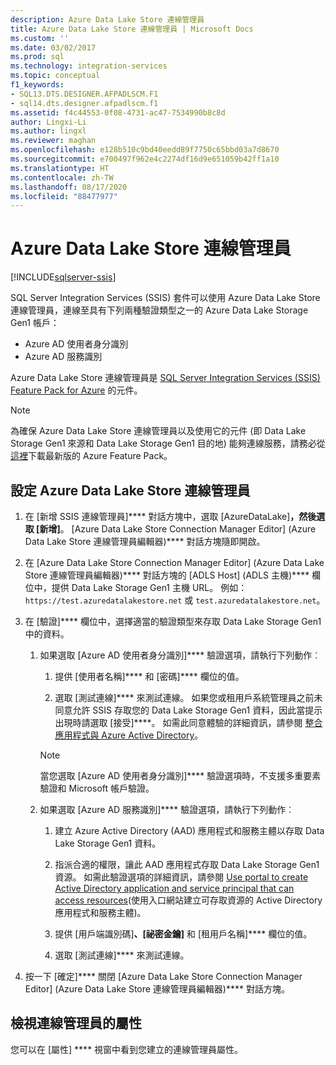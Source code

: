 ```yaml
---
description: Azure Data Lake Store 連線管理員
title: Azure Data Lake Store 連線管理員 | Microsoft Docs
ms.custom: ''
ms.date: 03/02/2017
ms.prod: sql
ms.technology: integration-services
ms.topic: conceptual
f1_keywords:
- SQL13.DTS.DESIGNER.AFPADLSCM.F1
- sql14.dts.designer.afpadlscm.f1
ms.assetid: f4c44553-0f08-4731-ac47-7534990b8c8d
author: Lingxi-Li
ms.author: lingxl
ms.reviewer: maghan
ms.openlocfilehash: e128b510c9bd40eedd89f7750c65bbd03a7d8670
ms.sourcegitcommit: e700497f962e4c2274df16d9e651059b42ff1a10
ms.translationtype: HT
ms.contentlocale: zh-TW
ms.lasthandoff: 08/17/2020
ms.locfileid: "88477977"
---
```

# <a name="azure-data-lake-store-connection-manager"></a>Azure Data Lake Store 連線管理員

[!INCLUDE[sqlserver-ssis](../../includes/applies-to-version/sqlserver-ssis.md)]


SQL Server Integration Services (SSIS) 套件可以使用 Azure Data Lake Store 連線管理員，連線至具有下列兩種驗證類型之一的 Azure Data Lake Storage Gen1 帳戶：
-   Azure AD 使用者身分識別
-   Azure AD 服務識別 

Azure Data Lake Store 連線管理員是 [SQL Server Integration Services (SSIS) Feature Pack for Azure](../../integration-services/azure-feature-pack-for-integration-services-ssis.md) 的元件。

> [!NOTE]
> 為確保 Azure Data Lake Store 連線管理員以及使用它的元件 (即 Data Lake Storage Gen1 來源和 Data Lake Storage Gen1 目的地) 能夠連線服務，請務必從[這裡](https://www.microsoft.com/download/details.aspx?id=49492)下載最新版的 Azure Feature Pack。 
 
## <a name="configure-the-azure-data-lake-store-connection-manager"></a>設定 Azure Data Lake Store 連線管理員

1.  在 [新增 SSIS 連線管理員]**** 對話方塊中，選取 [AzureDataLake]****，然後選取 [新增]****。 [Azure Data Lake Store Connection Manager Editor] (Azure Data Lake Store 連線管理員編輯器)**** 對話方塊隨即開啟。
  
2.  在 [Azure Data Lake Store Connection Manager Editor] (Azure Data Lake Store 連線管理員編輯器)**** 對話方塊的 [ADLS Host] \(ADLS 主機\)**** 欄位中，提供 Data Lake Storage Gen1 主機 URL。 例如：`https://test.azuredatalakestore.net` 或 `test.azuredatalakestore.net`。
  
3.  在 [驗證]**** 欄位中，選擇適當的驗證類型來存取 Data Lake Storage Gen1 中的資料。

    1.  如果選取 [Azure AD 使用者身分識別]**** 驗證選項，請執行下列動作︰
        1. 提供 [使用者名稱]**** 和 [密碼]**** 欄位的值。 
    
        2. 選取 [測試連線]**** 來測試連線。 如果您或租用戶系統管理員之前未同意允許 SSIS 存取您的 Data Lake Storage Gen1 資料，因此當提示出現時請選取 [接受]****。 如需此同意體驗的詳細資訊，請參閱 [整合應用程式與 Azure Active Directory](https://docs.microsoft.com/azure/active-directory/manage-apps/plan-an-application-integration#integrating-applications-with-azure-ad)。
    
        > [!NOTE] 
        > 當您選取 [Azure AD 使用者身分識別]**** 驗證選項時，不支援多重要素驗證和 Microsoft 帳戶驗證。
    
    2. 如果選取 [Azure AD 服務識別]**** 驗證選項，請執行下列動作︰
        1. 建立 Azure Active Directory (AAD) 應用程式和服務主體以存取 Data Lake Storage Gen1 資料。
    
        2. 指派合適的權限，讓此 AAD 應用程式存取 Data Lake Storage Gen1 資源。 如需此驗證選項的詳細資訊，請參閱 [Use portal to create Active Directory application and service principal that can access resources](https://docs.microsoft.com/azure/azure-resource-manager/resource-group-create-service-principal-portal)(使用入口網站建立可存取資源的 Active Directory 應用程式和服務主體)。
    
        3. 提供 [用戶端識別碼]****、[祕密金鑰]**** 和 [租用戶名稱]**** 欄位的值。
    
        4. 選取 [測試連線]**** 來測試連線。  
  
6.  按一下 [確定]**** 關閉 [Azure Data Lake Store Connection Manager Editor] (Azure Data Lake Store 連線管理員編輯器)**** 對話方塊。  

## <a name="view-the-properties-of-the-connection-manager"></a>檢視連線管理員的屬性
您可以在 [屬性] **** 視窗中看到您建立的連線管理員屬性。  
  
  
